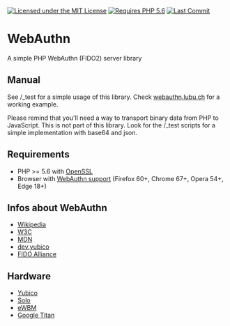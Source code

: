 [![Licensed under the MIT License](https://img.shields.io/badge/License-MIT-blue.svg)](https://github.com/lbuchs/WebAuthn/blob/master/LICENSE)
[![Requires PHP 5.6](https://img.shields.io/badge/PHP-%3E%3D%205.6-green.svg)](https://php.net)
[![Last Commit](https://img.shields.io/github/last-commit/lbuchs/WebAuthn.svg)](https://github.com/lbuchs/WebAuthn/commits/master)

# WebAuthn
A simple PHP WebAuthn (FIDO2) server library

## Manual
See /_test for a simple usage of this library. Check [webauthn.lubu.ch](https://webauthn.lubu.ch) for a working example.

Please remind that you'll need a way to transport binary data from PHP to JavaScript.
This is not part of this library. Look for the /_test scripts for a simple implementation with base64 and json.

## Requirements
* PHP >= 5.6 with [OpenSSL](http://de.php.net/manual/en/book.openssl.php)
* Browser with [WebAuthn support](https://caniuse.com/webauthn) (Firefox 60+, Chrome 67+, Opera 54+, Edge 18+)

## Infos about WebAuthn
* [Wikipedia](https://en.wikipedia.org/wiki/WebAuthn)
* [W3C](https://www.w3.org/TR/webauthn/)
* [MDN](https://developer.mozilla.org/en-US/docs/Web/API/Web_Authentication_API)
* [dev.yubico](https://developers.yubico.com/FIDO2/)
* [FIDO Alliance](https://fidoalliance.org)

## Hardware
* [Yubico](https://www.yubico.com/products/yubikey-hardware/compare-yubikeys/)
* [Solo](https://solokeys.com/)
* [eWBM](http://www.e-wbm.com/fido_usb.jsp)
* [Google Titan](https://cloud.google.com/titan-security-key)